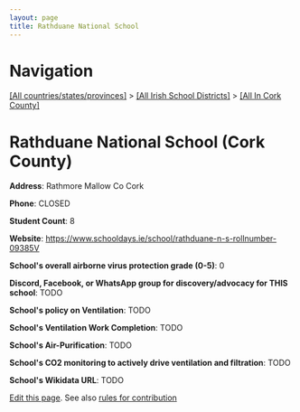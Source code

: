 ```yaml
---
layout: page
title: Rathduane National School
---
```

# Navigation

[[All countries/states/provinces]](../../..) > [[All Irish School Districts]](../..) > [[All In Cork County]](..)

# Rathduane National School (Cork County)

**Address**: Rathmore Mallow Co Cork

**Phone**: CLOSED

**Student Count**: 8

**Website**: <https://www.schooldays.ie/school/rathduane-n-s-rollnumber-09385V>

**School's overall airborne virus protection grade (0-5)**: 0

**Discord, Facebook, or WhatsApp group for discovery/advocacy for THIS school**: TODO

**School's policy on Ventilation**: TODO

**School's Ventilation Work Completion**: TODO

**School's Air-Purification**: TODO

**School's CO2 monitoring to actively drive ventilation and filtration**: TODO

**School's Wikidata URL**: TODO


[Edit this page](https://github.com/ventilate-schools/Ireland/edit/main/./Cork_County/Rathduane_National_School.md). See also [rules for contribution](../../../contribution-rules/)